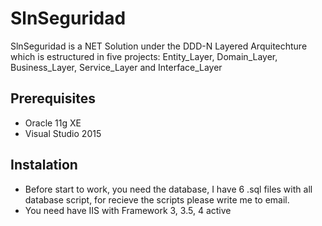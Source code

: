 # SlnSeguridad
SlnSeguridad is a NET Solution under the DDD-N Layered Arquitechture which is estructured in five projects: Entity_Layer, Domain_Layer, Business_Layer, Service_Layer and Interface_Layer

## Prerequisites
* Oracle 11g XE
* Visual Studio 2015

## Instalation
* Before start to work, you need the database, I have 6 .sql files with all database script, for recieve the scripts please write me to email.
* You need have IIS with Framework 3, 3.5, 4 active
